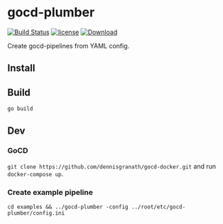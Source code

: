 # gocd-plumber
[![Build Status](https://travis-ci.org/dennisgranath/gocd-plumber.svg?branch=master)](https://travis-ci.org/dennisgranath/gocd-plumber)
[![license](https://img.shields.io/github/license/mashape/apistatus.svg?maxAge=2592000)](https://github.com/dennisgranath/gocd-plumber/blob/master/LICENSE.md)
[![Download](https://img.shields.io/github/release/dennisgranath/gocd-plumber.svg)](https://github.com/dennisgranath/gocd-plumber/releases/latest)


Create gocd-pipelines from YAML config.

## Install

## Build
`go build`

## Dev
### GoCD
`git clone https://github.com/dennisgranath/gocd-docker.git` and run `docker-compose up`.

### Create example pipeline
`cd examples && ../gocd-plumber -config ../root/etc/gocd-plumber/config.ini`



